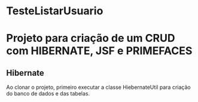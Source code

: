 # TesteListarUsuario
<h1>Projeto para criação de um CRUD com HIBERNATE, JSF e PRIMEFACES</h1>

<h2 style="font-color: red">Hibernate</h2>

 Ao clonar o projeto, primeiro executar a classe HiebernateUtil para criação do banco de dados e das tabelas.